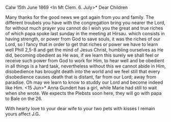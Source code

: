  Calw 15th June 1869
 <In Mt Clem. 6. July>*
Dear Children

Many thanks for the good news we got again from you and family. The different troubels you have with the congregation bring you nearer the Lord, for without much prayer you cannot do I wish you the great and true riches of which papa spoke last sunday in the meeting at Hirsau. which consists in having strength, or power from God to save souls, it was the riches of our Lord, so I fancy that in order to get that riches or power we have to learn well Phill 2,5-8 and get the mind of Jesus Christ, humbling ourselves as He did, becoming obedient as He was, if we learn this surely we shall feel or receive such power from God to work for Him, to hear well and be obedient in all things is a hard task, nevertheless without this we cannot abide in Him, disobedience has brought death into the world and we feel still that every disobedience causes death that is distant, far from our Lord; away from paradise. Oh may we learn to know to studdy our Lord and become indeed like Him. <15 Jun>* Anna Gundert has a girl, while Marie had still to wait when she wrote. We expects the Plebsts soon here, they will go with papa to Bale on the 26.

With hearty love to your dear wife to your two pets with kisses I remain  yours affect
 J.G.
